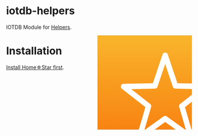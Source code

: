 # iotdb-helpers
IOTDB Module for [Helpers]().

<img src="https://raw.githubusercontent.com/dpjanes/iotdb-homestar/master/docs/HomeStar.png" align="right" />

# Installation

[Install Home☆Star first](https://iotdb.io/about/install).
